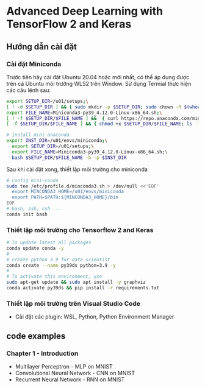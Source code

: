 # Advanced Deep Learning with TensorFlow 2 and Keras

## Hướng dẫn cài đặt

### Cài đặt Miniconda

Trước tiên hãy cài đặt Ubuntu 20.04 hoặc mới nhất, có thể áp dụng được trên cả Ubuntu môi trường WLS2 trên Window.
Sử dụng Termial thực hiện các câu lệnh sau:
```bash
export SETUP_DIR=/u01/setups;\
[ ! -d $SETUP_DIR ] && { sudo mkdir -p $SETUP_DIR; sudo chown -R $(whoami):$(whoami) /u01;};\
export FILE_NAME=Miniconda3-py39_4.12.0-Linux-x86_64.sh;\
[ ! -f $SETUP_DIR/$FILE_NAME ] &&  { curl https://repo.anaconda.com/miniconda/$FILE_NAME -o $SETUP_DIR/$FILE_NAME; };\
[ -f $SETUP_DIR/$FILE_NAME ] && { chmod +x $SETUP_DIR/$FILE_NAME; ls -lt $SETUP_DIR/$FILE_NAME; }

# install mini-anaconda
export INST_DIR=/u01/envs/miniconda;\
  export SETUP_DIR=/u01/setups;\
  export FILE_NAME=Miniconda3-py39_4.12.0-Linux-x86_64.sh;\
  bash $SETUP_DIR/$FILE_NAME -b -p $INST_DIR
```

Sau khi cài đặt xong, thiết lập môi trường cho miniconda

```bash
# config mini-conda
sudo tee /etc/profile.d/minconda3.sh > /dev/null <<'EOF'
  export MINCONDA3_HOME=/u01/envs/miniconda
  export PATH=$PATH:${MINCONDA3_HOME}/bin
EOF
# bash, zsh, csh ...
conda init bash
```
### Thiết lập môi trường cho Tensorflow 2 and Keras

```bash
# To update latest all packages
conda update conda -y
#
# create python 3.9 for data scientist
conda create --name py39ds python=3.9 -y
#
# To activate this environment, use
sudo apt-get update && sudo apt install -y graphviz
conda activate py39ds && pip install -r requirements.txt
```

### Thiết lập môi trường trên Visual Studio Code
* Cài đặt các plugin: WSL, Python, Python Environment Manager


## code examples
### Chapter 1 - Introduction
* Multilayer Perceptron - MLP on MNIST
* Convolutional Neural Network - CNN on MNIST
* Recurrent Neural Network - RNN on MNIST

